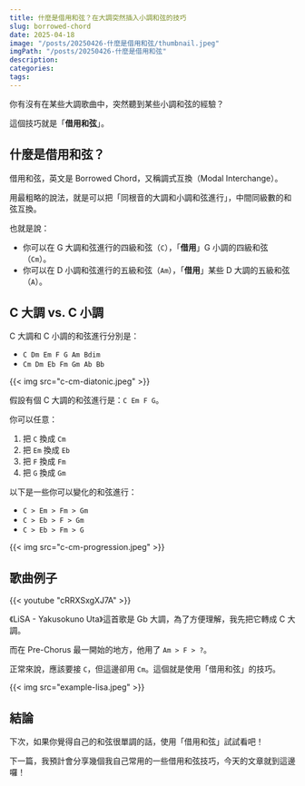 ```yaml
---
title: 什麼是借用和弦？在大調突然插入小調和弦的技巧
slug: borrowed-chord
date: 2025-04-18
image: "/posts/20250426-什麼是借用和弦/thumbnail.jpeg"
imgPath: "/posts/20250426-什麼是借用和弦"
description:
categories:
tags:
---
```


你有沒有在某些大調歌曲中，突然聽到某些小調和弦的經驗？

這個技巧就是「**借用和弦**」。

## 什麼是借用和弦？

借用和弦，英文是 Borrowed Chord，又稱調式互換（Modal Interchange）。

用最粗略的說法，就是可以把「同根音的大調和小調和弦進行」，中間同級數的和弦互換。

也就是說：

- 你可以在 G 大調和弦進行的四級和弦（`C`），「**借用**」G 小調的四級和弦（`Cm`）。
- 你可以在 D 小調和弦進行的五級和弦（`Am`），「**借用**」某些 D 大調的五級和弦（`A`）。

## C 大調 vs. C 小調

C 大調和 C 小調的和弦進行分別是：

- `C Dm Em F G Am Bdim`
- `Cm Dm Eb Fm Gm Ab Bb`

{{< img src="c-cm-diatonic.jpeg" >}}

假設有個 C 大調的和弦進行是：`C Em F G`。

你可以任意：

1. 把 `C` 換成 `Cm`
2. 把 `Em` 換成 `Eb`
3. 把 `F` 換成 `Fm`
4. 把 `G` 換成 `Gm`

以下是一些你可以變化的和弦進行：

- `C > Em > Fm > Gm`
- `C > Eb > F > Gm`
- `C > Eb > Fm > G`

{{< img src="c-cm-progression.jpeg" >}}

## 歌曲例子

{{< youtube "cRRXSxgXJ7A" >}}

《LiSA - Yakusokuno Uta》這首歌是 Gb 大調，為了方便理解，我先把它轉成 C 大調。

而在 Pre-Chorus 最一開始的地方，他用了 `Am > F > ?`。

正常來說，應該要接 `C`，但這邊卻用 `Cm`。這個就是使用「借用和弦」的技巧。

{{< img src="example-lisa.jpeg" >}}

## 結論

下次，如果你覺得自己的和弦很單調的話，使用「借用和弦」試試看吧！

下一篇，我預計會分享幾個我自己常用的一些借用和弦技巧，今天的文章就到這邊囉！
